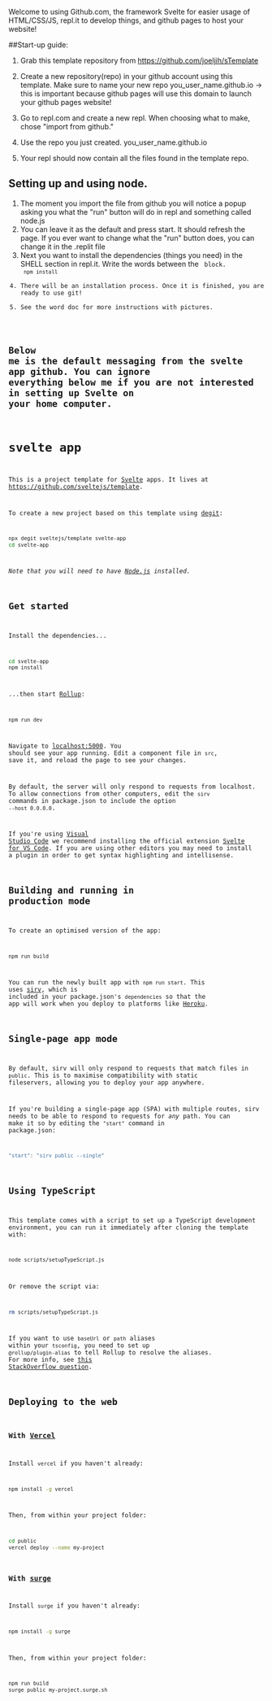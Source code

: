 Welcome to using Github.com, the framework Svelte for easier usage of HTML/CSS/JS, repl.it to develop things, and github pages to host your website! 

##Start-up guide: 

1) Grab this template repository from https://github.com/joeljih/sTemplate

2) Create a new repository(repo) in your github account using this template. Make sure to name your new repo you_user_name.github.io -> this is important because github pages will use this domain to launch your github pages website!

3) Go to repl.com and create a new repl. When choosing what to make, chose "import from github."

4) Use the repo you just created. you_user_name.github.io
5) Your repl should now contain all the files found in the template repo.

## Setting up and using node. 

1) The moment you import the file from github you will notice a popup asking you what the "run" button will do in repl and something called node.js
2) You can leave it as the default and press start. It should refresh the page. If you ever want to change what the "run" button does, you can change it in the .replit file
3) Next you want to install the dependencies (things you need) in the SHELL section in repl.it. Write the words between the <code> block. <code> npm install </code> 
4) There will be an installation process. Once it is finished, you are ready to use git!
5) See the word doc for more instructions with pictures. 


Below me is the default messaging from the svelte app github. You can ignore everything below me if you are not interested in setting up Svelte on your home computer.
---

# svelte app

This is a project template for [Svelte](https://svelte.dev) apps. It lives at https://github.com/sveltejs/template.

To create a new project based on this template using [degit](https://github.com/Rich-Harris/degit):

```bash
npx degit sveltejs/template svelte-app
cd svelte-app
```

*Note that you will need to have [Node.js](https://nodejs.org) installed.*


## Get started

Install the dependencies...

```bash
cd svelte-app
npm install
```

...then start [Rollup](https://rollupjs.org):

```bash
npm run dev
```

Navigate to [localhost:5000](http://localhost:5000). You should see your app running. Edit a component file in `src`, save it, and reload the page to see your changes.

By default, the server will only respond to requests from localhost. To allow connections from other computers, edit the `sirv` commands in package.json to include the option `--host 0.0.0.0`.

If you're using [Visual Studio Code](https://code.visualstudio.com/) we recommend installing the official extension [Svelte for VS Code](https://marketplace.visualstudio.com/items?itemName=svelte.svelte-vscode). If you are using other editors you may need to install a plugin in order to get syntax highlighting and intellisense.

## Building and running in production mode

To create an optimised version of the app:

```bash
npm run build
```

You can run the newly built app with `npm run start`. This uses [sirv](https://github.com/lukeed/sirv), which is included in your package.json's `dependencies` so that the app will work when you deploy to platforms like [Heroku](https://heroku.com).


## Single-page app mode

By default, sirv will only respond to requests that match files in `public`. This is to maximise compatibility with static fileservers, allowing you to deploy your app anywhere.

If you're building a single-page app (SPA) with multiple routes, sirv needs to be able to respond to requests for *any* path. You can make it so by editing the `"start"` command in package.json:

```js
"start": "sirv public --single"
```

## Using TypeScript

This template comes with a script to set up a TypeScript development environment, you can run it immediately after cloning the template with:

```bash
node scripts/setupTypeScript.js
```

Or remove the script via:

```bash
rm scripts/setupTypeScript.js
```

If you want to use `baseUrl` or `path` aliases within your `tsconfig`, you need to set up `@rollup/plugin-alias` to tell Rollup to resolve the aliases. For more info, see [this StackOverflow question](https://stackoverflow.com/questions/63427935/setup-tsconfig-path-in-svelte).

## Deploying to the web

### With [Vercel](https://vercel.com)

Install `vercel` if you haven't already:

```bash
npm install -g vercel
```

Then, from within your project folder:

```bash
cd public
vercel deploy --name my-project
```

### With [surge](https://surge.sh/)

Install `surge` if you haven't already:

```bash
npm install -g surge
```

Then, from within your project folder:

```bash
npm run build
surge public my-project.surge.sh
```
